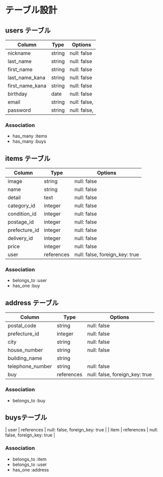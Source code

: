 # テーブル設計

## users テーブル

| Column          | Type       | Options      |
| ------------    | ---------  | -------------|
| nickname        | string     | null: false  |
| last_name       | string     | null: false  |
| first_name      | string     | null: false  |
| last_name_kana  | string     | null: false  |
| first_name_kana | string     | null: false  |
| birthday        | date       | null: false  |
| email           | string     | null: false, |
| password        | string     | null: false, |

### Association

- has_many :items
- has_many :buys

## items テーブル

| Column           |  Type      | Options                        |
| --------------   | ------     | ---------------------          |
| image            | string     | null: false                    |
| name             | string     | null: false                    |
| detail           | text       | null: false                    |
| category_id      | integer    | null: false                    |
| condition_id     | integer    | null: false                    |
| postage_id       | integer    | null: false                    |
| prefecture_id    | integer    | null: false                    |
| delivery_id      | integer    | null: false                    |
| price            | integer    | null: false                    |
| user             | references | null: false, foreign_key: true |


### Association

- belongs_to :user
- has_one :buy




## address テーブル

| Column           | Type       | Options                        |
| --------------   | ---------- | --------------------------     |
| postal_code      | string     | null: false                    |
| prefecture_id    | integer    | null: false                    |
| city             | string     | null: false                    |
| house_number     | string     | null: false                    |
| building_name    | string     |                                |
| telephone_number | string     | null: false                    |
| buy              | references | null: false, foreign_key: true |

### Association

- belongs_to :buy


##  buysテーブル

| user          | references | null: false, foreign_key: true |
| item          | references | null: false, foreign_key: true |


### Association

- belongs_to :item
- belongs_to :user
- has_one :address



